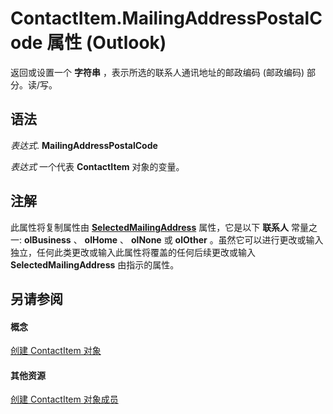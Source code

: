 
# ContactItem.MailingAddressPostalCode 属性 (Outlook)

返回或设置一个 **字符串** ，表示所选的联系人通讯地址的邮政编码 (邮政编码) 部分。读/写。


## 语法

 _表达式_. **MailingAddressPostalCode**

 _表达式_ 一个代表 **ContactItem** 对象的变量。


## 注解

此属性将复制属性由 **[SelectedMailingAddress](7f0a68a0-2663-276f-7217-f580d63edb51.md)** 属性，它是以下 **联系人** 常量之一: **olBusiness** 、 **olHome** 、 **olNone** 或 **olOther** 。虽然它可以进行更改或输入独立，任何此类更改或输入此属性将覆盖的任何后续更改或输入 **SelectedMailingAddress** 由指示的属性。


## 另请参阅


#### 概念


[创建 ContactItem 对象](8e32093c-a678-f1fd-3f35-c2d8994d166f.md)
#### 其他资源


[创建 ContactItem 对象成员](a8b13369-4c87-02aa-e62a-1f3067e559fa.md)